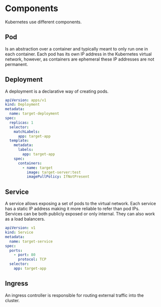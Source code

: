 # Components

Kubernetes use different components.

## Pod

Is an abstraction over a container and typically meant to only run one in each
container. Each pod has its own IP address in the Kubernetes virtual network,
however, as containers are ephemeral these IP addresses are not permanent.

## Deployment

A deployment is a declarative way of creating pods.

```yaml
apiVersion: apps/v1
kind: Deployment
metadata:
  name: target-deployment
spec:
  replicas: 1
  selector:
    matchLabels:
      app: target-app
  template:
    metadata:
      labels:
        app: target-app
    spec:
      containers:
        - name: target
          image: target-server:test
          imagePullPolicy: IfNotPresent
```

## Service

A service allows exposing a set of pods to the virtual network. Each service has
a static IP address making it more reliable to refer than pod IPs. Services can
be both publicly exposed or only internal. They can also work as a load
balancers.

```yaml
apiVersion: v1
kind: Service
metadata:
  name: target-service
spec:
  ports:
    - port: 80
      protocol: TCP
  selector:
    app: target-app
```

## Ingress

An ingress controller is responsible for routing external traffic into the
cluster.
